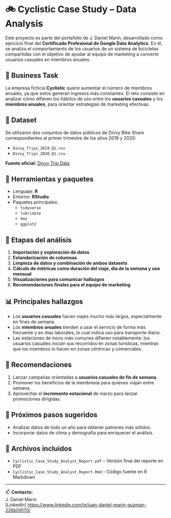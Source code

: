 # 🚲 Cyclistic Case Study – Data Analysis

Este proyecto es parte del portafolio de J. Daniel Marin, desarrollado como ejercicio final del **Certificado Profesional de Google Data Analytics**. En él, se analiza el comportamiento de los usuarios de un sistema de bicicletas compartidas con el objetivo de ayudar al equipo de marketing a convertir usuarios casuales en miembros anuales.

## 🧠 Business Task

La empresa ficticia **Cyclistic** quiere aumentar el número de miembros anuales, ya que estos generan ingresos más constantes. El reto consiste en analizar cómo difieren los hábitos de uso entre los **usuarios casuales** y los **miembros anuales**, para orientar estrategias de marketing efectivas.

## 📁 Dataset

Se utilizaron dos conjuntos de datos públicos de Divvy Bike Share correspondientes al primer trimestre de los años 2019 y 2020:

- `Divvy_Trips_2019_Q1.csv`
- `Divvy_Trips_2020_Q1.csv`

**Fuente oficial:** [Divvy Trip Data](https://divvy-tripdata.s3.amazonaws.com/index.html)

## 🧰 Herramientas y paquetes

- Lenguaje: **R**
- Entorno: **RStudio**
- Paquetes principales:
  - `tidyverse`
  - `lubridate`
  - `hms`
  - `ggplot2`

## 🔧 Etapas del análisis

1. **Importación y exploración de datos**
2. **Estandarización de columnas**
3. **Limpieza de datos y combinación de ambos datasets**
4. **Cálculo de métricas como duración del viaje, día de la semana y uso mensual**
5. **Visualizaciones para comunicar hallazgos**
6. **Recomendaciones finales para el equipo de marketing**

## 📊 Principales hallazgos

- Los **usuarios casuales** hacen viajes mucho más largos, especialmente en fines de semana.
- Los **miembros anuales** tienden a usar el servicio de forma más frecuente y en días laborales, lo cual indica uso para transporte diario.
- Las estaciones de inicio más comunes difieren notablemente: los usuarios casuales inician sus recorridos en zonas turísticas, mientras que los miembros lo hacen en zonas céntricas y comerciales.

## 🎯 Recomendaciones

1. Lanzar campañas orientadas a **usuarios casuales de fin de semana**.
2. Promover los beneficios de la membresía para quienes viajan entre semana.
3. Aprovechar el **incremento estacional** de marzo para lanzar promociones dirigidas.

## 🧩 Próximos pasos sugeridos

- Analizar datos de todo un año para obtener patrones más sólidos.
- Incorporar datos de clima y demografía para enriquecer el análisis.

## 📄 Archivos incluidos

- `Cyclistic_Case_Study_Analyst_Report.pdf` – Versión final del reporte en PDF
- `Cyclistic_Case_Study_Analyst_Report.Rmd` – Código fuente en R Markdown

---

📫 **Contacto:**  
J. Daniel Marin  
[LinkedIn] https://www.linkedin.com/in/juan-daniel-marin-guzman-226b09170/
